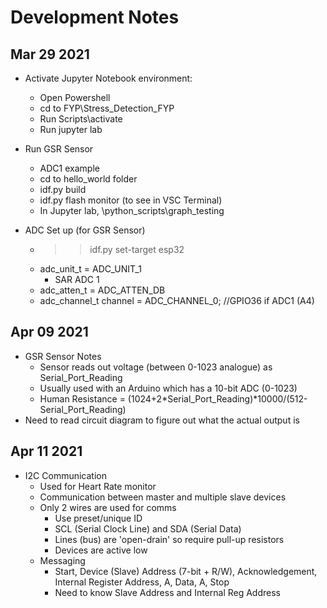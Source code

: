 # Development Notes

## Mar 29 2021

* Activate Jupyter Notebook environment:
  * Open Powershell
  * cd to FYP\Stress_Detection_FYP
  * Run Scripts\activate
  * Run jupyter lab

* Run GSR Sensor
  * ADC1 example
  * cd to hello_world folder
  * idf.py build
  * idf.py flash monitor (to see in VSC Terminal)
  * In Jupyter lab, \python_scripts\graph_testing

* ADC Set up (for GSR Sensor)
  * >> idf.py set-target esp32
  * adc_unit_t = ADC_UNIT_1
    * SAR ADC 1
  * adc_atten_t = ADC_ATTEN_DB
  * adc_channel_t channel = ADC_CHANNEL_0;     //GPIO36 if ADC1 (A4)

## Apr 09 2021

* GSR Sensor Notes
  * Sensor reads out voltage (between 0-1023 analogue) as Serial_Port_Reading
  * Usually used with an Arduino which has a 10-bit ADC (0-1023)
  * Human Resistance = (1024+2*Serial_Port_Reading)*10000/(512-Serial_Port_Reading)
* Need to read circuit diagram to figure out what the actual output is

## Apr 11 2021

* I2C Communication
  * Used for Heart Rate monitor
  * Communication between master and multiple slave devices
  * Only 2 wires are used for comms
    * Use preset/unique ID
    * SCL (Serial Clock Line) and SDA (Serial Data)
    * Lines (bus) are 'open-drain' so require pull-up resistors
    * Devices are active low
  * Messaging
    * Start, Device (Slave) Address (7-bit + R/W), Acknowledgement, Internal Register Address, A, Data, A, Stop
    * Need to know Slave Address and Internal Reg Address

